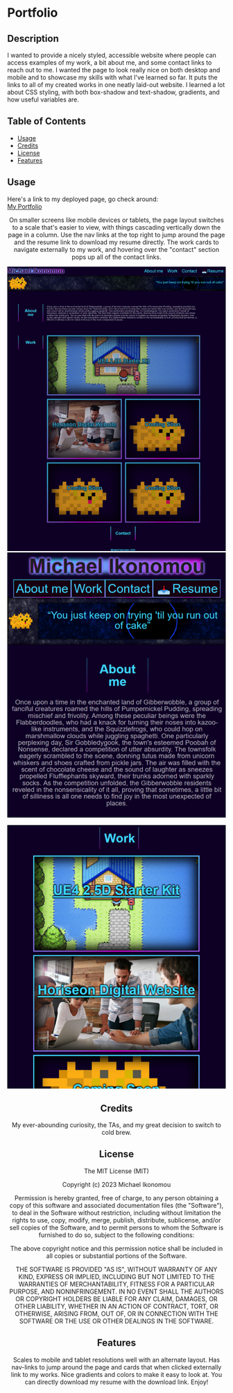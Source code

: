 # Portfolio

## Description

I wanted to provide a nicely styled, accessible website where people can access examples of my work, a bit about me, and some contact links to reach out to me.
I wanted the page to look really nice on both desktop and mobile and to showcase my skills with what I've learned so far. It puts the links to all of my created works in one neatly laid-out website. I learned a lot about CSS styling, with both box-shadow and text-shadow, gradients, and how useful variables are.

## Table of Contents

- [Usage](#usage)
- [Credits](#credits)
- [License](#license)
- [Features](#features)

## Usage

Here's a link to my deployed page, go check around:   
[My Portfolio](https://ikonicres.github.io/Portfolio)<center>
On smaller screens like mobile devices or tablets, the page layout switches to a scale that's easier to view, with things cascading vertically down the page in a column. Use the nav links at the top right to jump around the page and the resume link to download my resume directly. The work cards to navigate externally to my work, and hovering over the "contact" section pops up all of the contact links.


![Desktop preview](./assets/images/preview.png)
![Mobile preview A](./assets/images/mobile-preview-01.png)<center>
![Mobile preview B](./assets/images/mobile-preview-02.png)<center>


## Credits

My ever-abounding curiosity, the TAs, and my great decision to switch to cold brew.

## License

The MIT License (MIT)

Copyright (c) 2023 Michael Ikonomou

Permission is hereby granted, free of charge, to any person obtaining a copy of this software and associated documentation files (the "Software"), to deal in the Software without restriction, including without limitation the rights to use, copy, modify, merge, publish, distribute, sublicense, and/or sell copies of the Software, and to permit persons to whom the Software is furnished to do so, subject to the following conditions:

The above copyright notice and this permission notice shall be included in all copies or substantial portions of the Software.

THE SOFTWARE IS PROVIDED "AS IS", WITHOUT WARRANTY OF ANY KIND, EXPRESS OR IMPLIED, INCLUDING BUT NOT LIMITED TO THE WARRANTIES OF MERCHANTABILITY, FITNESS FOR A PARTICULAR PURPOSE, AND NONINFRINGEMENT. IN NO EVENT SHALL THE AUTHORS OR COPYRIGHT HOLDERS BE LIABLE FOR ANY CLAIM, DAMAGES, OR OTHER LIABILITY, WHETHER IN AN ACTION OF CONTRACT, TORT, OR OTHERWISE, ARISING FROM, OUT OF, OR IN CONNECTION WITH THE SOFTWARE OR THE USE OR OTHER DEALINGS IN THE SOFTWARE.

## Features

Scales to mobile and tablet resolutions well with an alternate layout. Has nav-links to jump around the page and cards that when clicked externally link to my works. Nice gradients and colors to make it easy to look at. You can directly download my resume with the download link. Enjoy!

